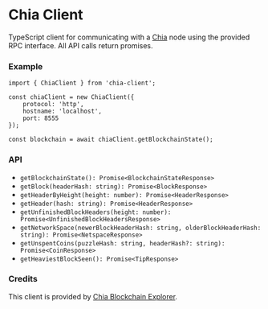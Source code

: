 # Chia Client

TypeScript client for communicating with a [Chia](https://www.chia.net/) node using the provided RPC interface. All API calls return promises.

### Example

```
import { ChiaClient } from 'chia-client';

const chiaClient = new ChiaClient({
    protocol: 'http',
    hostname: 'localhost',
    port: 8555
});

const blockchain = await chiaClient.getBlockchainState();
```

### API

- `getBlockchainState(): Promise<BlockchainStateResponse>`
- `getBlock(headerHash: string): Promise<BlockResponse>`
- `getHeaderByHeight(height: number): Promise<HeaderResponse>`
- `getHeader(hash: string): Promise<HeaderResponse>`
- `getUnfinishedBlockHeaders(height: number): Promise<UnfinishedBlockHeadersResponse>`
- `getNetworkSpace(newerBlockHeaderHash: string, olderBlockHeaderHash: string): Promise<NetspaceResponse>`
- `getUnspentCoins(puzzleHash: string, headerHash?: string): Promise<CoinResponse>`
- `getHeaviestBlockSeen(): Promise<TipResponse>`

### Credits

This client is provided by [Chia Blockchain Explorer](https://www.chiaexplorer.com).